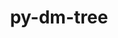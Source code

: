 ---
title: "py-dm-tree"
layout: cache
categories: [package, develop-2024-11-03]
meta: {"versions": ["0.1.7", "0.1.8"], "compilers": ["gcc@=11.4.0", "gcc@=13.2.0"], "oss": ["ubuntu22.04", "ubuntu24.04"], "platforms": ["linux"], "targets": ["aarch64", "x86_64_v3"], "stacks": ["e4s", "ml-linux-aarch64-cpu", "ml-linux-aarch64-cuda", "ml-linux-x86_64-cpu", "ml-linux-x86_64-cuda", "ml-linux-x86_64-rocm", "root"], "num_specs": 3, "num_specs_by_stack": {"root": 3, "e4s": 1, "ml-linux-aarch64-cpu": 1, "ml-linux-aarch64-cuda": 1, "ml-linux-x86_64-cuda": 1, "ml-linux-x86_64-rocm": 1, "ml-linux-x86_64-cpu": 1}}
spec_details: [{"hash": "urgcqnxo7yyqa4yy6lysmynnu4423oth", "compiler": "gcc@=11.4.0", "versions": ["0.1.7"], "os": "ubuntu22.04", "platform": "linux", "target": "x86_64_v3", "variants": ["build_system=python_pip"], "stacks": ["root", "e4s"], "size": "-", "tarball": "https://binaries.spack.io/develop-2024-11-03/build_cache/linux-ubuntu22.04-x86_64_v3/gcc-11.4.0/py-dm-tree-0.1.7/linux-ubuntu22.04-x86_64_v3-gcc-11.4.0-py-dm-tree-0.1.7-urgcqnxo7yyqa4yy6lysmynnu4423oth.spack"}, {"hash": "jc6natip4llm3svjnswftqinrza44z2s", "compiler": "gcc@=13.2.0", "versions": ["0.1.8"], "os": "ubuntu24.04", "platform": "linux", "target": "aarch64", "variants": ["build_system=python_pip", "patches=77dbd89"], "stacks": ["root", "ml-linux-aarch64-cpu", "ml-linux-aarch64-cuda"], "size": "-", "tarball": "https://binaries.spack.io/develop-2024-11-03/build_cache/linux-ubuntu24.04-aarch64/gcc-13.2.0/py-dm-tree-0.1.8/linux-ubuntu24.04-aarch64-gcc-13.2.0-py-dm-tree-0.1.8-jc6natip4llm3svjnswftqinrza44z2s.spack"}, {"hash": "rjmxkjozjkvhqofwith5pdlihpgfkhtx", "compiler": "gcc@=13.2.0", "versions": ["0.1.8"], "os": "ubuntu24.04", "platform": "linux", "target": "x86_64_v3", "variants": ["build_system=python_pip", "patches=77dbd89"], "stacks": ["root", "ml-linux-x86_64-cuda", "ml-linux-x86_64-rocm", "ml-linux-x86_64-cpu"], "size": "-", "tarball": "https://binaries.spack.io/develop-2024-11-03/build_cache/linux-ubuntu24.04-x86_64_v3/gcc-13.2.0/py-dm-tree-0.1.8/linux-ubuntu24.04-x86_64_v3-gcc-13.2.0-py-dm-tree-0.1.8-rjmxkjozjkvhqofwith5pdlihpgfkhtx.spack"}]
---